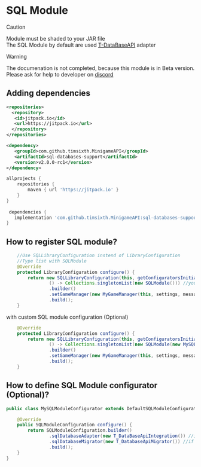 # SQL Module

> [!CAUTION]
> Module must be shaded to your JAR file <br>
> The SQL Module by default are used [T-DataBaseAPI](https://github.com/timsixth/T-DataBasesAPI/releases) adapter 

> [!WARNING]
> The documenation is not completed, because this module is in Beta version.<br>
> Please ask for help to developer on [discord](https://discord.com/invite/zKmMy8bK56)

## Adding dependencies

```xml
<repositories>
  <repository>
   <id>jitpack.io</id>
   <url>https://jitpack.io</url>
  </repository>
</repositories>

<dependency>
   <groupId>com.github.timsixth.MinigameAPI</groupId>
   <artifactId>sql-databases-support</artifactId>
   <version>v2.0.0-rc1</version>
</dependency>
```

```gradle
allprojects {
	repositories {
		maven { url 'https://jitpack.io' }
	}
}
  
 dependencies {
   implementation 'com.github.timsixth.MinigameAPI:sql-databases-support:v2.0.0-rc1'    
}
```

## How to register SQL module?

```java
    //Use SQLLibraryConfiguration instend of LibraryConfiguration
    //Type list with SQLModule
    @Override
    protected LibraryConfiguration configure() {
        return new SQLLibraryConfiguration(this, getConfiguratorsInitializer(),
                () -> Collections.singletonList(new SQLModule())) //you can register modules before others
                .builder()
                .setGameManager(new MyGameManager(this, settings, messages))
                .build();
    }

```

with custom SQL module configuration (Optional)
```java
    @Override
    protected LibraryConfiguration configure() {
        return new SQLLibraryConfiguration(this, getConfiguratorsInitializer(),
                () -> Collections.singletonList(new SQLModule(new MySQLModuleConfigurator().configure()))) //you can register modules before others
                .builder()
                .setGameManager(new MyGameManager(this, settings, messages))
                .build();
    }
```

## How to define SQL Module configurator (Optional)?

```java
public class MySQLModuleConfigurator extends DefaultSQLModuleConfigurator {

    @Override
    public SQLModuleConfiguration configure() {
        return SQLModuleConfiguration.builder()
                .sqlDatabaseAdapter(new T_DataBaseApiIntegration()) //if you want to create your own SQL Database adapter
                .sqlDatabaseMigrator(new T_DatabaseApiMigrator()) //if you want to create your own SQL Database migrator
                .build();
    }
}
```

